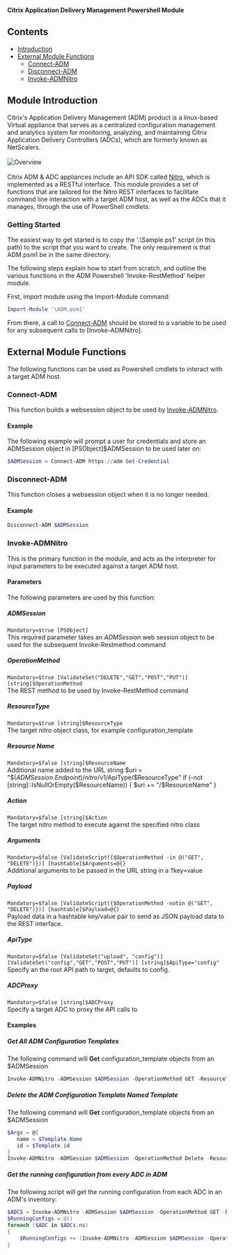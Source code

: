 __Citrix Application Delivery Management Powershell Module__
## Contents
+ [Introduction](#ingro)
+ [External Module Functions](#emf)
    - [Connect-ADM](#connect-adm)
    - [Disconnect-ADM](#disconnect-adm)
    - [Invoke-ADMNitro](#invoke-admnitro)
<a name="intro"></a>
## Module Introduction
Citrix's Application Delivery Management (ADM) product is a linux-based Virtual appliance that serves as a centralized configuration management and analytics system for monitoring, analyzing, and maintaining Citrix Application Delivery Controllers (ADCs), which are formerly known as NetScalers.
<br><br>
![Overview](https://docs.citrix.com/en-us/citrix-application-delivery-management-software/12-1/media/adm-architecture.png)
<br><br>
Citrix ADM & ADC appliances include an API SDK called [Nitro](https://www.citrix.com/community/citrix-developer/netscaler/nitro-sdk.html), which is implemented as a RESTful interface.
This module provides a set of functions that are tailored for the Nitro REST interfaces to facilitate command line interaction with a target ADM host, as well as the ADCs that it manages, through the use of PowerShell cmdlets.
### Getting Started
The easiest way to get started is to copy the '.\Sample.ps1' script (in this path) to the script that you want to create. The only requirement is that ADM.psm1 be in the same directory.

The following steps explain how to start from scratch, and outline the various functions in the ADM Powershell 'Invoke-RestMethod' helper module.

First, import module using the Import-Module command:
```powershell 
Import-Module '\ADM.psm1'
```
From there, a call to [Connect-ADM](#connect-adm) should be stored to a variable to be used for any subsequent calls to [Invoke-ADMNitro].
<a name="emf"></a>
## External Module Functions
The following functions can be used as Powershell cmdlets to interact with a target ADM host.
<a name="connect-adm"></a>
### Connect-ADM
This function builds a websession object to be used by [Invoke-ADMNitro](#invoke-admnitro).
#### Example
The following example will prompt a user for credentials and store an ADMSession object in [PSObject]$ADMSession to be used later on:
```powershell
$ADMSession = Connect-ADM https://adm Get-Credential
```
<a name="disconnect-adm"></a>
### Disconnect-ADM
This function closes a websession object when it is no longer needed.
#### Example
```powershell
Disconnect-ADM $ADMSession
```
<a name="invoke-admnitro"></a>
### Invoke-ADMNitro
This is the primary function in the module, and acts as the interpreter for input parameters to be executed against a target ADM host.
#### Parameters
The following parameters are used by this function:
##### ADMSession
`Mandatory=$true [PSObject]`<br>
This required parameter takes an *ADMSession* web session object to be used for the subsequent Invoke-Restmethod command
##### OperationMethod
`Mandatory=$true [ValidateSet("DELETE","GET","POST","PUT")] [string]$OperationMethod`<br>
The REST method to be used by Invoke-RestMethod command
##### ResourceType
`Mandatory=$true [string]$ResourceType` <br>
The target nitro object class, for example configuration_template  
##### Resource Name
`Mandatory=$false [string]$ResourceName` <br>
Additional name added to the URL string
$uri = "$($ADMSession.Endpoint)/nitro/v1/$ApiType/$ResourceType"
if (-not [string]::IsNullOrEmpty($ResourceName)) { $uri += "/$ResourceName" }
##### Action
`Mandatory=$false [string]$Action` <br>
The target nitro method to execute against the specified nitro class
##### Arguments
`Mandatory=$false [ValidateScript({$OperationMethod -in @("GET", "DELETE")})] [hashtable]$Arguments=@{}` <br>
Additional arguments to be passed in the URL string in a ?key=value
##### Payload
`Mandatory=$false [ValidateScript({$OperationMethod -notin @("GET", "DELETE")})] [hashtable]$Payload=@{}`<br>
Payload data in a hashtable key/value pair to send as JSON payload data to the REST interface.
##### ApiType
`Mandatory=$false [ValidateSet("upload", "config")] [ValidateSet("config","GET","POST","PUT")] [string]$ApiType="config"` <br>
Specify an the root API path to target, defaults to config.
##### ADCProxy
`Mandatory=$false [string]$ADCProxy`<br>
Specify a target ADC to proxy the API calls to
#### Examples
##### Get All ADM Configuration Templates
The following command will **Get** configuration_template objects from an $ADMSession
```powershell
Invoke-ADMNitro -ADMSession $ADMSession -OperationMethod GET -ResourceType configuration_template
```
##### Delete the ADM Configuration Template Named Template
The following command will **Get** configuration_template objects from an $ADMSession
```powershell
$Args = @{
   name = $Template.Name
   id = $Template.id
}
Invoke-ADMNitro -ADMSession $ADMSession -OperationMethod Delete -ResourceType configuration_template -Arguments $Args
```
##### Get the running configuration from every ADC in ADM
The following script will get the running configuration from each ADC in an ADM's inventory:
```powershell
$ADCS = Invoke-ADMNitro -ADMSession $ADMSession -OperationMethod GET -ResourceType ns
$RunningConfigs = @()
foreach ($ADC in $ADCs.ns)
{
	$RunningConfigs += (Invoke-ADMNitro -ADMSession $ADMSession -OperationMethod GET -ResourceType nsrunningconfig -ADCHost $ADC.ip_address).nsrunningconfig
}
```
